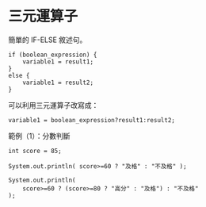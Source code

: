 # 三元運算子

簡單的 IF-ELSE 敘述句。

    if (boolean_expression) {
        variable1 = result1;
    }
    else {
        variable1 = result2;
    }

可以利用三元運算子改寫成：

    variable1 = boolean_expression?result1:result2;

範例（1）：分數判斷

    int score = 85;
    
    System.out.println( score>=60 ? "及格" : "不及格" );
    
    System.out.println(
        score>=60 ? (score>=80 ? "高分" : "及格") : "不及格"
    );
